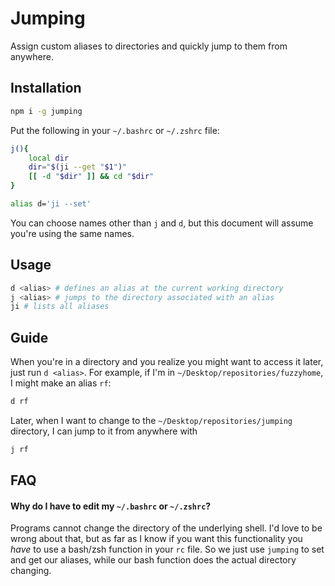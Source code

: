 # Jumping

Assign custom aliases to directories and quickly jump to them
from anywhere.

## Installation

```sh
npm i -g jumping
```

Put the following in your `~/.bashrc` or `~/.zshrc` file:

```sh
j(){
	local dir
	dir="$(ji --get "$1")"
	[[ -d "$dir" ]] && cd "$dir"
}

alias d='ji --set'
```

You can choose names other than `j` and `d`, but this document
will assume you're using the same names.

## Usage

```sh
d <alias> # defines an alias at the current working directory
j <alias> # jumps to the directory associated with an alias
ji # lists all aliases
```

## Guide

When you're in a directory and you realize you might want to
access it later, just run `d <alias>`. For example, if I'm in
`~/Desktop/repositories/fuzzyhome`, I might make an alias `rf`:

```sh
d rf
```

Later, when I want to change to the
`~/Desktop/repositories/jumping` directory, I can jump to it from
anywhere with

```sh
j rf
```

## FAQ

#### Why do I have to edit my `~/.bashrc` or `~/.zshrc`?

Programs cannot change the directory of the underlying shell. I'd
love to be wrong about that, but as far as I know if you want
this functionality you *have* to use a bash/zsh function in your
`rc` file. So we just use `jumping` to set and get our aliases,
while our bash function does the actual directory changing.
